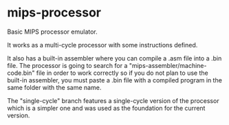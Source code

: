 # mips-processor
Basic MIPS processor emulator. 

It works as a multi-cycle processor with some instructions defined.

It also has a built-in assembler where you can compile a .asm file into a .bin file. The processor is going to search for a "mips-assembler/machine-code.bin" file in order to work correctly so if you do not plan to use the built-in assembler, you must paste a .bin file with a compiled program in the same folder with the same name.

The "single-cycle" branch features a single-cycle version of the processor which is a simpler one and was used as the foundation for the current version.
